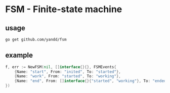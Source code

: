 FSM - Finite-state machine
===========================

## usage
```sh
go get github.com/yandd/fsm
```

## example

```go
f, err := NewFSM(nil, []interface{}{}, FSMEvents{
	{Name: "start", From: "inited", To: "started"},
	{Name: "work", From: "started", To: "working"},
	{Name: "end", From: []interface{}{"started", "working"}, To: "ended"},
})
```
